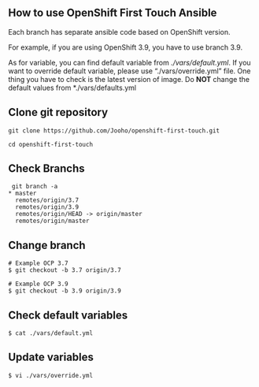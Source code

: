How to use OpenShift First Touch Ansible
----------------------------------------

Each branch has separate ansible code based on OpenShift version.

For example, if you are using OpenShift 3.9, you have to use branch 3.9. 

As for variable, you can find default variable from *./vars/default.yml*. If you want to override default variable, please use “./vars/override.yml” file. One thing you have to check is the latest version of image. Do **NOT** change the default values from *./vars/defaults.yml



## Clone git repository
```
git clone https://github.com/Jooho/openshift-first-touch.git

cd openshift-first-touch
```

## Check Branchs
```
 git branch -a
* master
  remotes/origin/3.7
  remotes/origin/3.9
  remotes/origin/HEAD -> origin/master
  remotes/origin/master
```

## Change branch
```
# Example OCP 3.7
$ git checkout -b 3.7 origin/3.7  

# Example OCP 3.9
$ git checkout -b 3.9 origin/3.9 
```

## Check default variables
```
$ cat ./vars/default.yml
```

## Update variables
```
$ vi ./vars/override.yml
```

